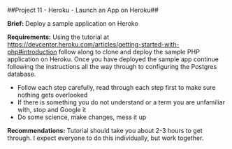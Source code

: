 ##Project 11 - Heroku - Launch an App on Heroku##

**Brief:** Deploy a sample application on Heroko 

**Requirements:**  Using the tutorial at https://devcenter.heroku.com/articles/getting-started-with-php#introduction follow 
along to clone and deploy the sample PHP application on Heroku. Once you have deployed the sample app continue following the 
instructions all the way through to configuring the Postgres database.

- Follow each step carefully, read through each step first to make sure nothing gets overlooked
- If there is something you do not understand or a term you are unfamiliar with, stop and Google it
- Do some science, make changes, mess it up

**Recommendations:** Tutorial should take you about 2-3 hours to get through. I expect everyone to do this individually, but work together.
